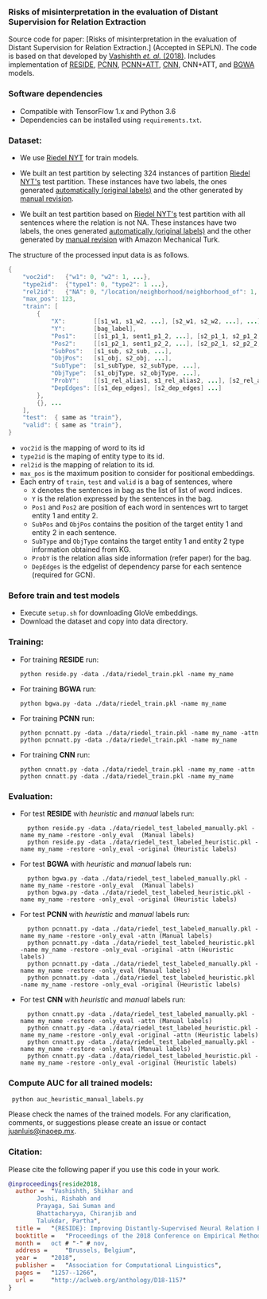 ### Risks of misinterpretation in the evaluation of Distant Supervision for Relation Extraction


Source code for paper: [Risks of misinterpretation in the evaluation of Distant Supervision for Relation Extraction.] (Accepted in SEPLN). The code is based on that developed by [Vashishth _et. al._ (2018)](https://github.com/malllabiisc/RESIDE). Includes implementation of [RESIDE](http://aclweb.org/anthology/D18-1157), [PCNN](http://www.emnlp2015.org/proceedings/EMNLP/pdf/EMNLP203.pdf), [PCNN+ATT](https://www.aclweb.org/anthology/P16-1200), [CNN](https://www.aclweb.org/anthology/C14-1220), CNN+ATT, and [BGWA](https://arxiv.org/pdf/1804.06987.pdf) models.

### Software dependencies

- Compatible with TensorFlow 1.x and Python 3.6
- Dependencies can be installed using `requirements.txt`.

### Dataset:

- We use [Riedel NYT](http://iesl.cs.umass.edu/riedel/ecml/) for train models.
 
- We built an test partition by selecting 324 instances of partition [Riedel NYT's](http://iesl.cs.umass.edu/riedel/ecml/) test partition. These instances have two labels, the ones generated [automatically (original labels)](https://drive.google.com/file/d/1Yb6bEOYC_qzvGcvDyv8nii-sU5QMdxZ8/view?usp=sharing) and the other generated by [manual revision](https://drive.google.com/file/d/1XUIUSLICh8Z7czxTJPsmzms2s3ibgUDq/view?usp=sharing).  

- We built an test partition based on [Riedel NYT's](http://iesl.cs.umass.edu/riedel/ecml/) test partition with all sentences where the relation is not NA. These instances have two labels, the ones generated [automatically (original labels)](https://drive.google.com/file/d/1eTeRmST5aTMItMVgmfAOPKXmzPEJVFTx/view?usp=sharing) and the other generated by [manual revision](https://drive.google.com/file/d/1wMMkiXk1okhDuXkDSs-15WLqTeuaZH69/view?usp=sharing) with Amazon Mechanical Turk.  


The structure of the processed input data is as follows.

  ```java
  {
      "voc2id":   {"w1": 0, "w2": 1, ...},
      "type2id":  {"type1": 0, "type2": 1 ...},
      "rel2id":   {"NA": 0, "/location/neighborhood/neighborhood_of": 1, ...}
      "max_pos": 123,
      "train": [
          {
              "X":        [[s1_w1, s1_w2, ...], [s2_w1, s2_w2, ...], ...],
              "Y":        [bag_label],
              "Pos1":     [[s1_p1_1, sent1_p1_2, ...], [s2_p1_1, s2_p1_2, ...], ...],
              "Pos2":     [[s1_p2_1, sent1_p2_2, ...], [s2_p2_1, s2_p2_2, ...], ...],
              "SubPos":   [s1_sub, s2_sub, ...],
              "ObjPos":   [s1_obj, s2_obj, ...],
              "SubType":  [s1_subType, s2_subType, ...],
              "ObjType":  [s1_objType, s2_objType, ...],
              "ProbY":    [[s1_rel_alias1, s1_rel_alias2, ...], [s2_rel_alias1, ... ], ...]
              "DepEdges": [[s1_dep_edges], [s2_dep_edges] ...]
          },
          {}, ...
      ],
      "test":  { same as "train"},
      "valid": { same as "train"},
  }
  ```

  * `voc2id` is the mapping of word to its id
  * `type2id` is the maping of entity type to its id.
  * `rel2id` is the mapping of relation to its id. 
  * `max_pos` is the maximum position to consider for positional embeddings.
  * Each entry of `train`, `test` and `valid` is a bag of sentences, where
    * `X` denotes the sentences in bag as the list of list of word indices.
    * `Y` is the relation expressed by the sentences in the bag.
    * `Pos1` and `Pos2` are position of each word in sentences wrt to target entity 1 and entity 2.
    * `SubPos` and `ObjPos` contains the position of the target entity 1 and entity 2 in each sentence.
    * `SubType` and `ObjType` contains the target entity 1 and entity 2 type information obtained from KG.
    * `ProbY` is the relation alias side information (refer paper) for the bag.
    * `DepEdges` is the edgelist of dependency parse for each sentence (required for GCN).

### Before train and test models
- Execute `setup.sh` for downloading GloVe embeddings.
- Download the dataset and copy into data directory.

### Training:
- For training **RESIDE** run:
  ```shell
  python reside.py -data ./data/riedel_train.pkl -name my_name
  ```
- For training **BGWA** run:
  ```shell
  python bgwa.py -data ./data/riedel_train.pkl -name my_name
  ```
- For training **PCNN** run:
  ```shell
  python pcnnatt.py -data ./data/riedel_train.pkl -name my_name -attn
  python pcnnatt.py -data ./data/riedel_train.pkl -name my_name
  ```
- For training **CNN** run:
  ```shell
  python cnnatt.py -data ./data/riedel_train.pkl -name my_name -attn
  python cnnatt.py -data ./data/riedel_train.pkl -name my_name
  ```
### Evaluation:
- For test **RESIDE** with _heuristic_ and _manual_ labels run:
  ```shell
    python reside.py -data ./data/riedel_test_labeled_manually.pkl -name my_name -restore -only_eval  (Manual labels)
    python reside.py -data ./data/riedel_test_labeled_heuristic.pkl -name my_name -restore -only_eval -original (Heuristic labels)
  ```

- For test **BGWA** with _heuristic_ and _manual_ labels run:
  ```shell
    python bgwa.py -data ./data/riedel_test_labeled_manually.pkl -name my_name -restore -only_eval  (Manual labels)
    python bgwa.py -data ./data/riedel_test_labeled_heuristic.pkl -name my_name -restore -only_eval -original (Heuristic labels)
  ```
- For test **PCNN** with _heuristic_ and _manual_ labels run:
  ```shell
    python pcnnatt.py -data ./data/riedel_test_labeled_manually.pkl -name my_name -restore -only_eval -attn (Manual labels)
    python pcnnatt.py -data ./data/riedel_test_labeled_heuristic.pkl -name my_name -restore -only_eval -original -attn (Heuristic labels)
    python pcnnatt.py -data ./data/riedel_test_labeled_manually.pkl -name my_name -restore -only_eval (Manual labels)
    python pcnnatt.py -data ./data/riedel_test_labeled_heuristic.pkl -name my_name -restore -only_eval -original (Heuristic labels)
  ```  
- For test **CNN** with _heuristic_ and _manual_ labels run:
  ```shell
    python cnnatt.py -data ./data/riedel_test_labeled_manually.pkl -name my_name -restore -only_eval -attn (Manual labels)
    python cnnatt.py -data ./data/riedel_test_labeled_heuristic.pkl -name my_name -restore -only_eval -original -attn (Heuristic labels)
    python cnnatt.py -data ./data/riedel_test_labeled_manually.pkl -name my_name -restore -only_eval (Manual labels)
    python cnnatt.py -data ./data/riedel_test_labeled_heuristic.pkl -name my_name -restore -only_eval -original (Heuristic labels)
  ```  
### Compute AUC for all trained models:
   ```shell
    python auc_heuristic_manual_labels.py    
  ```
Please check the names of the trained models.
For any clarification, comments, or suggestions please create an issue or contact [juanluis@inaoep.mx](https://github.com/juanluis17).

### Citation:
Please cite the following paper if you use this code in your work.
```bibtex
@inproceedings{reside2018,
  author = 	"Vashishth, Shikhar and 
  		Joshi, Rishabh and
		Prayaga, Sai Suman and
		Bhattacharyya, Chiranjib and
		Talukdar, Partha",
  title = 	"{RESIDE}: Improving Distantly-Supervised Neural Relation Extraction using Side Information",
  booktitle = 	"Proceedings of the 2018 Conference on Empirical Methods in Natural Language Processing",
  month = 	oct # "-" # nov,
  address = 	"Brussels, Belgium",
  year = 	"2018",
  publisher = 	"Association for Computational Linguistics",
  pages = 	"1257--1266",
  url = 	"http://aclweb.org/anthology/D18-1157"
}
```
